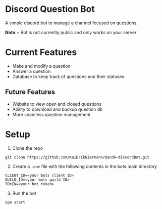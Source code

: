 # Discord Question Bot
A simple discord bot to manage a channel focused on questions.

**Note** ~ Bot is not currently public and only works on your server

# Current Features 
- Make and modify a question 
- Answer a question 
- Database to keep track of questions and their statuses

## Future Features 
- Website to view open and closed questions
- Ability to download and backup question db 
- More seamless question management

# Setup 

1. Clone the repo 
```
git clone https://github.com/KaiErikNiermann/QandA-discordBot.git
```

2. Create a `.env` file with the following contents in the bots main directory
```
CLIENT_ID=<your bots client ID>
GUILD_ID=<your bots guild ID>
TOKEN=<your bot token>
```

3. Run the bot
```
npm start
```


